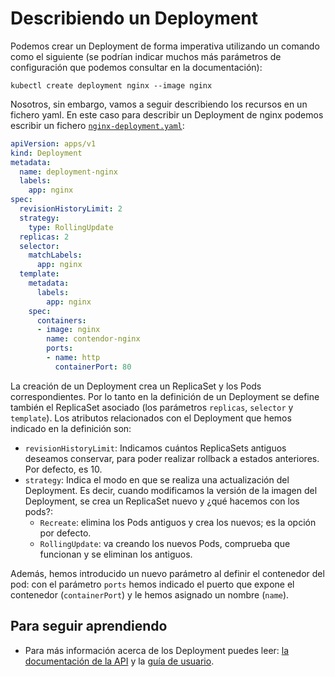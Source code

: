 # Describiendo un Deployment

Podemos crear un Deployment de forma imperativa utilizando un comando como el siguiente (se podrían indicar muchos más parámetros de configuración que podemos consultar en la documentación):

    kubectl create deployment nginx --image nginx

Nosotros, sin embargo, vamos a seguir describiendo los recursos en un fichero yaml. En este caso para describir un Deployment de nginx podemos escribir un fichero [`nginx-deployment.yaml`](files/nginx-deployment.yaml):

```yaml
apiVersion: apps/v1
kind: Deployment
metadata:
  name: deployment-nginx
  labels:
    app: nginx
spec:
  revisionHistoryLimit: 2
  strategy:
    type: RollingUpdate
  replicas: 2
  selector:
    matchLabels:
      app: nginx
  template:
    metadata:
      labels:
        app: nginx
    spec:
      containers:
      - image: nginx
        name: contendor-nginx
        ports:
        - name: http
          containerPort: 80
```

La creación de un Deployment crea un ReplicaSet y los Pods correspondientes. Por lo tanto en la definición de un Deployment se define también el ReplicaSet asociado (los parámetros `replicas`, `selector` y `template`). Los atributos relacionados con el Deployment que hemos indicado en la definición son:

* `revisionHistoryLimit`: Indicamos cuántos ReplicaSets antiguos deseamos conservar, para poder realizar rollback a estados anteriores. Por defecto, es 10.
* `strategy`: Indica el modo en que se realiza una actualización del Deployment. Es decir, cuando modificamos la versión de la imagen del Deployment, se crea un ReplicaSet nuevo y ¿qué hacemos con los pods?:
    * `Recreate`: elimina los Pods antiguos y crea los nuevos; es la opción por defecto.
    * `RollingUpdate`: va creando los nuevos Pods, comprueba que funcionan y se eliminan los antiguos.

Además, hemos introducido un nuevo parámetro al definir el contenedor del pod: con el parámetro `ports` hemos indicado el puerto que expone el contenedor (`containerPort`) y le hemos asignado un nombre (`name`).

## Para seguir aprendiendo

* Para más información acerca de los Deployment puedes leer: [la documentación de la API](https://kubernetes.io/docs/reference/generated/kubernetes-api/v1.20/#deployment-v1-apps) y la [guía de usuario](https://kubernetes.io/docs/concepts/workloads/controllers/deployment/).
